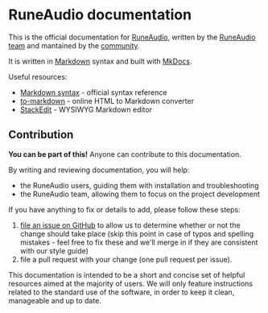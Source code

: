 RuneAudio documentation
======================
This is the official documentation for [RuneAudio](http://www.runeaudio.com/ "RuneAudio"), written by the [RuneAudio team](http://www.runeaudio.com/team/ "RuneAudio team") and mantained by the [community](http://www.runeaudio.com/forum/ "RuneAudio forum").

It is written in [Markdown](http://en.wikipedia.org/wiki/Markdown) syntax and built with [MkDocs](http://www.mkdocs.org/).

Useful resources:

- [Markdown syntax](http://daringfireball.net/projects/markdown/syntax) - official syntax reference
- [to-markdown](http://domchristie.github.io/to-markdown/) - online HTML to Markdown converter
- [StackEdit](http://domchristie.github.io/to-markdown/) - WYSIWYG Markdown editor

Contribution
-------------------
**You can be part of this!** Anyone can contribute to this documentation.

By writing and reviewing documentation, you will help:

- the RuneAudio users, guiding them with installation and troubleshooting
- the RuneAudio team, allowing them to focus on the project development

If you have anything to fix or details to add, please follow these steps:

1. [file an issue on GitHub](https://github.com/RuneAudio/Docs/issues) to allow us to determine whether or not the change should take place
    (skip this point in case of typos and spelling mistakes - feel free to fix these and we'll merge in if they are consistent with our style guide)
2. file a pull request with your change (one pull request per issue).

This documentation is intended to be a short and concise set of helpful resources aimed at the majority of users. We will only feature instructions related to the standard use of the software, in order to keep it clean, manageable and up to date.
